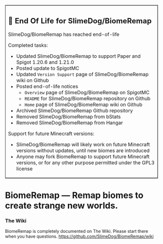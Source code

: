 <table border=1><tr><td>
<h2>🛑 End Of Life for SlimeDog/BiomeRemap</h2>

SlimeDog/BiomeRemap has reached end-of-life

Completed tasks:
- Updated SlimeDog/BiomeRemap to support Paper and Spigot 1.20.6 and 1.21.0
- Posted update to SpigotMC
- Updated `Version Support` page of SlimeDog/BiomeRemap wiki on Github
- Posted end-of-life notices
  - `Overview` page of SlimeDog/BiomeRemap on SpigotMC
  - `README` for SlimeDog/BiomeRemap repository on Github
  - `Home` page of SlimeDog/BiomeRemap wiki on Github
- Archived SlimeDog/BiomeRemap Github repository
- Removed SlimeDog/BiomeRemap from bStats
- Removed SlimeDog/BiomeRemap from Hangar

Support for future Minecraft versions:
- SlimeDog/BiomeRemap will likely work on future Minecraft versions without updates, until new biomes are introduced
- Anyone may fork BiomeRemap to support future Minecraft versions, or for any other purpose permitted under the GPL3 license
</td></tr></table>

# BiomeRemap &mdash; Remap biomes to create strange new worlds.

### The Wiki
BiomeRemap is completely documented on The Wiki. Please start there when you have questions.
https://github.com/SlimeDog/BiomeRemap/wiki
